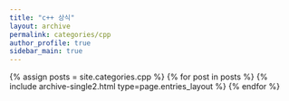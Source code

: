 ```yaml
---
title: "c++ 상식"
layout: archive
permalink: categories/cpp
author_profile: true
sidebar_main: true
---
```



{% assign posts = site.categories.cpp %}
{% for post in posts %} {% include archive-single2.html type=page.entries_layout %} {% endfor %}
